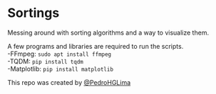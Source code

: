 # Sortings
Messing around with sorting algorithms and a way to visualize them.

A few programs and libraries are required to run the scripts. <br>
-FFmpeg: `sudo apt install ffmpeg` <br>
-TQDM: `pip install tqdm` <br>
-Matplotlib: `pip install matplotlib` <br>

This repo was created by [@PedroHGLima](https://github.com/PedroHGLima)
